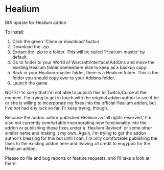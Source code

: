 # Healium
BfA update for Healium addon

To install:
1. Click the green 'Clone or download' button
2. Download the .zip.
3. Extract the .zip to a folder. This will be called 'Healium-master' by default.
4. Go to folder to your World of Warcraft\Interface\AddOns and move the existing Healium folder somewhere else to keep as a backup copy.
6. Back in your Healium-master folder, there is a Healium folder. This is the folder you should copy over to your Addons folder.
7. Launch the game

NOTE:
I'm sorry that I'm not able to publish this to Twitch/Curse at the moment. I'm trying to get in touch with the original addon author to see if he or she is willing to incorporate my fixes into the official Healium addon, but I've not had any luck so far. I'll keep trying, though.

Because the addon author published Healium as 'all rights reserved,' I'm also not currently comfortable incorporating new functionality into the addon or publishing these fixes under a 'Healium Revived' or some other similar name and making it my own. Again, I'm trying to get the addon author's blessing for this but until I can, I'm only comfortable publishing the fixes to the existing addon here and leaving all credit to engypoo for the Healium addon.

Please do file and bug reports or feature requests, and I'll take a look at them!
